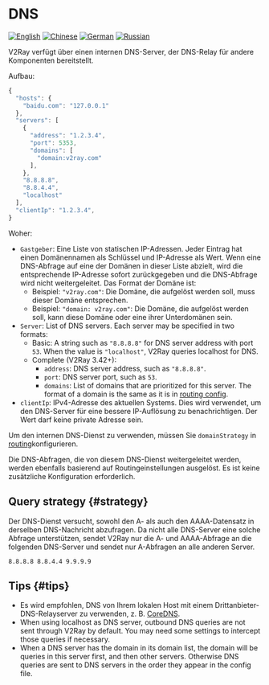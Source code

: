 # DNS

[![English](../resources/english.svg)](https://www.v2ray.com/en/configuration/dns.html) [![Chinese](../resources/chinese.svg)](https://www.v2ray.com/chapter_02/04_dns.html) [![German](../resources/german.svg)](https://www.v2ray.com/de/configuration/dns.html) [![Russian](../resources/russian.svg)](https://www.v2ray.com/ru/configuration/dns.html)

V2Ray verfügt über einen internen DNS-Server, der DNS-Relay für andere Komponenten bereitstellt.

Aufbau:

```javascript
{
  "hosts": {
    "baidu.com": "127.0.0.1"
  },
  "servers": [
    {
      "address": "1.2.3.4",
      "port": 5353,
      "domains": [
        "domain:v2ray.com"
      ],
    },
    "8.8.8.8",
    "8.8.4.4",
    "localhost"
  ],
  "clientIp": "1.2.3.4",
}
```

Woher:

* `Gastgeber`: Eine Liste von statischen IP-Adressen. Jeder Eintrag hat einen Domänennamen als Schlüssel und IP-Adresse als Wert. Wenn eine DNS-Abfrage auf eine der Domänen in dieser Liste abzielt, wird die entsprechende IP-Adresse sofort zurückgegeben und die DNS-Abfrage wird nicht weitergeleitet. Das Format der Domäne ist: 
  * Beispiel: `"v2ray.com"`: Die Domäne, die aufgelöst werden soll, muss dieser Domäne entsprechen.
  * Beispiel: `"domain: v2ray.com"`: Die Domäne, die aufgelöst werden soll, kann diese Domäne oder eine ihrer Unterdomänen sein.
* `Server`: List of DNS servers. Each server may be specified in two formats: 
  * Basic: A string such as `"8.8.8.8"` for DNS server address with port `53`. When the value is `"localhost"`, V2Ray queries localhost for DNS.
  * Complete (V2Ray 3.42+): 
    * `address`: DNS server address, such as `"8.8.8.8"`.
    * `port`: DNS server port, such as `53`.
    * `domains`: List of domains that are prioritized for this server. The format of a domain is the same as it is in [routing config](routing.md).
* `clientIp`: IPv4-Adresse des aktuellen Systems. Dies wird verwendet, um den DNS-Server für eine bessere IP-Auflösung zu benachrichtigen. Der Wert darf keine private Adresse sein.

Um den internen DNS-Dienst zu verwenden, müssen Sie `domainStrategy` in [routing](routing.md)konfigurieren.

Die DNS-Abfragen, die von diesem DNS-Dienst weitergeleitet werden, werden ebenfalls basierend auf Routingeinstellungen ausgelöst. Es ist keine zusätzliche Konfiguration erforderlich.

## Query strategy {#strategy}

Der DNS-Dienst versucht, sowohl den A- als auch den AAAA-Datensatz in derselben DNS-Nachricht abzufragen. Da nicht alle DNS-Server eine solche Abfrage unterstützen, sendet V2Ray nur die A- und AAAA-Abfrage an die folgenden DNS-Server und sendet nur A-Abfragen an alle anderen Server.

```text
8.8.8.8 8.8.4.4 9.9.9.9
```

## Tips {#tips}

* Es wird empfohlen, DNS von Ihrem lokalen Host mit einem Drittanbieter-DNS-Relayserver zu verwenden, z. B. [CoreDNS](https://coredns.io/).
* When using localhost as DNS server, outbound DNS queries are not sent through V2Ray by default. You may need some settings to intercept those queries if necessary.
* When a DNS server has the domain in its domain list, the domain will be queries in this server first, and then other servers. Otherwise DNS queries are sent to DNS servers in the order they appear in the config file.